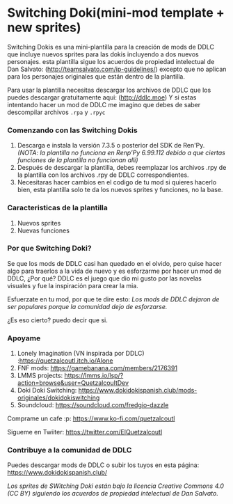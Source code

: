 # Switching Doki(mini-mod template + new sprites)

Switching Dokis es una mini-plantilla para la creación de mods de DDLC que incluye nuevos sprites para las dokis incluyendo a dos nuevos personajes. esta plantilla sigue los acuerdos de propiedad intelectual de Dan Salvato: (http://teamsalvato.com/ip-guidelines/) excepto que no aplican para los personajes originales que están dentro de la plantilla.

Para usar la plantilla necesitas descargar los archivos de DDLC que los puedes descargar gratuitamente aqui: (http://ddlc.moe)
Y si estas intentando hacer un mod de DDLC me imagino que debes de saber descompilar archivos `.rpa` y `.rpyc`

### Comenzando con las Switching Dokis

1. Descarga e instala la versión 7.3.5 o posterior del SDK de Ren'Py. *(NOTA: la plantilla no funciona en Renp'Py 6.99.112 debido a que ciertas funciones de la plantilla no funcionan alli)*
2. Después de descargar la plantilla, debes reemplazar los archivos .rpy de la plantilla con los archivos .rpy de DDLC correspondientes.
3. Necesitaras hacer cambios en el codigo de tu mod si quieres hacerlo bien, esta plantilla solo te da los nuevos sprites y funciones, no la base.

### Caracteristicas de la plantilla
1. Nuevos sprites
2. Nuevas funciones

### Por que Switching Doki?

Se que los mods de DDLC casi han quedado en el olvido, pero quise hacer algo para traerlos a la vida de nuevo y es esforzarme por hacer un mod de DDLC, ¿Por qué? DDLC es el juego que dio mi gusto por las novelas visuales y fue la inspiración para crear la mia.

Esfuerzate en tu mod, por que te dire esto: *Los mods de DDLC dejaron de ser populares porque la comunidad dejo de esforzarse.*

¿Es eso cierto? puedo decir que si.

### Apoyame

1. Lonely Imagination (VN inspirada por DDLC) :https://quetzalcoutl.itch.io/Alone
2. FNF mods: https://gamebanana.com/members/2176391
3. LMMS projects: https://lmms.io/lsp/?action=browse&user=QuetzalcoultDev
4. Doki Doki Switching: https://www.dokidokispanish.club/mods-originales/dokidokiswitching
5. Soundcloud: https://soundcloud.com/fredgio-dazzle

Comprame un cafe :p: https://www.ko-fi.com/quetzalcoutl

Sigueme en Twiiter: https://twitter.com/ElQuetzalcoutl

### Contribuye a la comunidad de DDLC

Puedes descargar mods de DDLC o subir los tuyos en esta página:
https://www.dokidokispanish.club/


*Los sprites de SWitching Doki están bajo la licencia Creative Commons 4.0 (CC BY) siguiendo los acuerdos de propiedad intelectual de Dan Salvato.*
